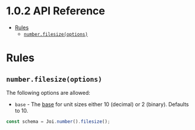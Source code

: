 <!-- version -->
# 1.0.2 API Reference
<!-- versionstop -->

<!-- toc -->

- [Rules](#rules)
  - [`number.filesize(options)`](#numberfilesizeoptions)

<!-- tocstop -->

# Rules

## `number.filesize(options)`

The following options are allowed:
- `base` - The [base](https://en.wikipedia.org/wiki/Gigabyte#Definition) for unit sizes either 10 (decimal) or 2 (binary). Defaults to 10.

```js
const schema = Joi.number().filesize();
```
